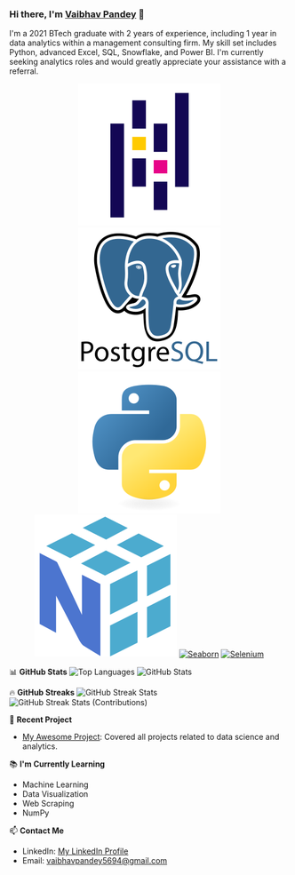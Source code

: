 ### Hi there, I'm [Vaibhav Pandey](https://www.linkedin.com/in/vaibhav-pandey-298862167) 👋

I'm a 2021 BTech graduate with 2 years of experience, including 1 year in data analytics within a management consulting firm. My skill set includes Python, advanced Excel, SQL, Snowflake, and Power BI. I'm currently seeking analytics roles and would greatly appreciate your assistance with a referral.

<div align="center">
    <a href="https://pandas.pydata.org"><img src="https://raw.githubusercontent.com/devicons/devicon/master/icons/pandas/pandas-original.svg" alt="Pandas"></a>
    <a href="https://www.postgresql.org"><img src="https://raw.githubusercontent.com/devicons/devicon/master/icons/postgresql/postgresql-original-wordmark.svg" alt="PostgreSQL"></a>
    <a href="https://www.python.org"><img src="https://raw.githubusercontent.com/devicons/devicon/master/icons/python/python-original.svg" alt="Python"></a>
    <a href="https://numpy.org"><img src="https://raw.githubusercontent.com/devicons/devicon/master/icons/numpy/numpy-original.svg" alt="NumPy"></a>
    <a href="https://seaborn.pydata.org"><img src="https://seaborn.pydata.org/_images/logo-mark-lightbg.svg" alt="Seaborn"></a>
    <a href="https://www.selenium.dev"><img src="https://raw.githubusercontent.com/detain/svg-logos/780f25886640cef088af994181646db2f6b1a3f8/svg/selenium-logo.svg" alt="Selenium"></a>
</div>

📊 **GitHub Stats**
![Top Languages](https://github-readme-stats.vercel.app/api/top-langs/?username=vaibhav5694&show_icons=true&locale=en&layout=compact)
![GitHub Stats](https://github-readme-stats.vercel.app/api?username=vaibhav5694&show_icons=true&locale=en)

🔥 **GitHub Streaks**
![GitHub Streak Stats](https://github-readme-streak-stats.herokuapp.com/?user=vaibhav5694)
![GitHub Streak Stats (Contributions)](https://github-readme-streak-stats.herokuapp.com/?user=vaibhav5694&show_icons=true&theme=dark)

🚀 **Recent Project**
- [My Awesome Project](https://github.com/vaibhav5694): Covered all projects related to data science and analytics.

📚 **I'm Currently Learning**
- Machine Learning
- Data Visualization
- Web Scraping
- NumPy

📫 **Contact Me**
- LinkedIn: [My LinkedIn Profile](https://www.linkedin.com/in/vaibhav-pandey-298862167)
- Email: [vaibhavpandey5694@gmail.com](mailto:vaibhavpandey5694@gmail.com)
